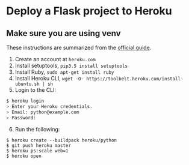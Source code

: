 # Deploy a Flask project to Heroku
## **Make sure you are using venv**

These instructions are summarized from the [official guide](https://devcenter.heroku.com/articles/getting-started-with-python#introduction).
1. Create an account at `heroku.com`
2. Install setuptools, `pip3.5 install setuptools`
3. Install Ruby, `sudo apt-get install ruby`
4. Install Heroku CLI, `wget -O- https://toolbelt.heroku.com/install-ubuntu.sh | sh`
5. Login to the CLI:
```bash
$ heroku login
> Enter your Heroku credentials.
> Email: python@example.com
> Password:
```
6. Run the following:
````
$ heroku create --buildpack heroku/python
$ git push heroku master
$ heroku ps:scale web=1
$ heroku open
````
